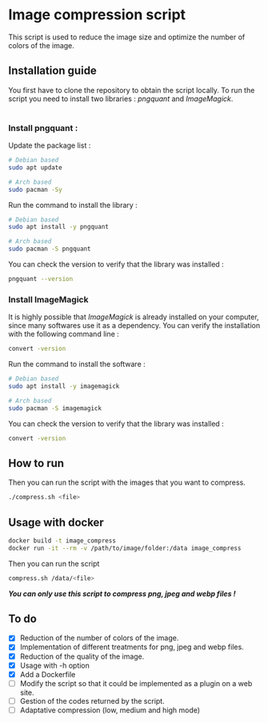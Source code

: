 # Image compression script 
This script is used to reduce the image size and optimize the number of colors of the image.
## Installation guide
You first have to clone the repository to obtain the script locally.
To run the script you need to install two libraries : *pngquant* and *ImageMagick*. <br><br>
### Install pngquant : <br>
Update the package list : 
```bash
# Debian based
sudo apt update

# Arch based
sudo pacman -Sy
```
Run the command to install the library : 
```bash
# Debian based
sudo apt install -y pngquant

# Arch based
sudo pacman -S pngquant
```
You can check the version to verify that the library was installed : 
```bash
pngquant --version
```
### Install ImageMagick
It is highly possible that *ImageMagick* is already installed on your computer, since many softwares use it as a dependency. You can verify the installation with the following command line :
```bash
convert -version
```
Run the command to install the software :
```bash
# Debian based
sudo apt install -y imagemagick

# Arch based
sudo pacman -S imagemagick
```
You can check the version to verify that the library was installed : 
```bash
convert -version
```

## How to run
Then you can run the script with the images that you want to compress. <br>

```bash
./compress.sh <file>
```

## Usage with docker
```bash
docker build -t image_compress
docker run -it --rm -v /path/to/image/folder:/data image_compress
```

Then you can run the script
```bash
compress.sh /data/<file>
```

***You can only use this script to compress png, jpeg and webp files !***

## To do
- [x] Reduction of the number of colors of the image.
- [x] Implementation of different treatments for png, jpeg and webp files.
- [x] Reduction of the quality of the image.
- [x] Usage with -h option
- [x] Add a Dockerfile
- [ ] Modify the script so that it could be implemented as a plugin on a web site.
- [ ] Gestion of the codes returned by the script.
- [ ] Adaptative compression (low, medium and high mode)
